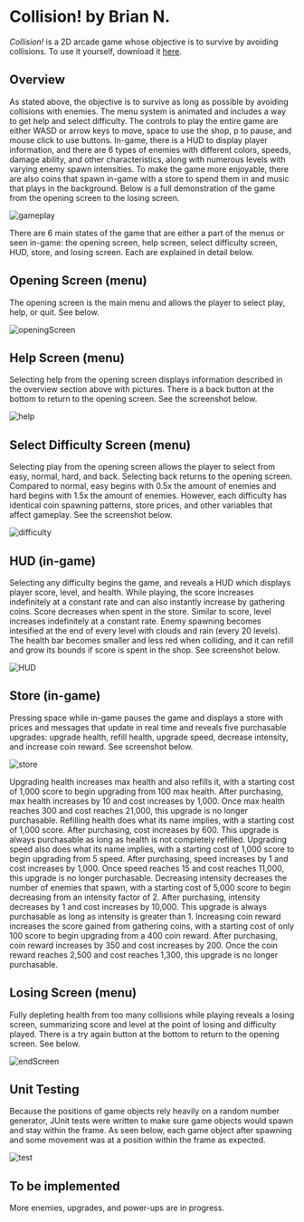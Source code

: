 # Collision! by Brian N.
*Collision!* is a 2D arcade game whose objective is to survive by avoiding collisions. To use it yourself, download it [here]().

## Overview ##
As stated above, the objective is to survive as long as possible by avoiding collisions with enemies. The menu system is animated and includes a way to get help and select difficulty. The controls to play the entire game are either WASD or arrow keys to move, space to use the shop, p to pause, and mouse click to use buttons. In-game, there is a HUD to display player information, and there are 6 types of enemies with different colors, speeds, damage ability, and other characteristics, along with numerous levels with varying enemy spawn intensities. To make the game more enjoyable, there are also coins that spawn in-game with a store to spend them in and music that plays in the background. Below is a full demonstration of the game from the opening screen to the losing screen.

![gameplay](https://user-images.githubusercontent.com/72827220/103486291-d78ce600-4dca-11eb-9de4-b6a7b604f02e.gif)

There are 6 main states of the game that are either a part of the menus or seen in-game: the opening screen, help screen, select difficulty screen, HUD, store, and losing screen. Each are explained in detail below. 

## Opening Screen (menu) ##
The opening screen is the main menu and allows the player to select play, help, or quit. See below.

![openingScreen](https://user-images.githubusercontent.com/72827220/103485359-b379d680-4dc3-11eb-81f9-7b3456396189.gif)

## Help Screen (menu) ##
Selecting help from the opening screen displays information described in the overview section above with pictures. There is a back button at the bottom to return to the opening screen. See the screenshot below.

![help](https://user-images.githubusercontent.com/72827220/103484508-52e79b00-4dbd-11eb-8d3c-5f844222aef2.png)

## Select Difficulty Screen (menu) ##
Selecting play from the opening screen allows the player to select from easy, normal, hard, and back. Selecting back returns to the opening screen. Compared to normal, easy begins with 0.5x the amount of enemies and hard begins with 1.5x the amount of enemies. However, each difficulty has identical coin spawning patterns, store prices, and other variables that affect gameplay. See the screenshot below.

![difficulty](https://user-images.githubusercontent.com/72827220/103484515-5b3fd600-4dbd-11eb-9ab7-176aa71b5018.png)

## HUD (in-game) ##
Selecting any difficulty begins the game, and reveals a HUD which displays player score, level, and health. While playing, the score increases indefinitely at a constant rate and can also instantly increase by gathering coins. Score decreases when spent in the store. Similar to score, level increases indefinitely at a constant rate. Enemy spawning becomes intesified at the end of every level with clouds and rain (every 20 levels). The health bar becomes smaller and less red when colliding, and it can refill and grow its bounds if score is spent in the shop. See screenshot below.

![HUD](https://user-images.githubusercontent.com/72827220/103485034-5d0b9880-4dc1-11eb-8f1c-ad82bd392024.png)

## Store (in-game) ## 
Pressing space while in-game pauses the game and displays a store with prices and messages that update in real time and reveals five purchasable upgrades: upgrade health, refill health, upgrade speed, decrease intensity, and increase coin reward. See screenshot below.

![store](https://user-images.githubusercontent.com/72827220/103485037-5f6df280-4dc1-11eb-880d-1a349a539b17.png)

Upgrading health increases max health and also refills it, with a starting cost of 1,000 score to begin upgrading from 100 max health. After purchasing, max health increases by 10 and cost increases by 1,000. Once max health reaches 300 and cost reaches 21,000, this upgrade is no longer purchasable. Refilling health does what its name implies, with a starting cost of 1,000 score. After purchasing, cost increases by 600. This upgrade is always purchasable as long as health is not completely refilled. Upgrading speed also does what its name implies, with a starting cost of 1,000 score to begin upgrading from 5 speed. After purchasing, speed increases by 1 and cost increases by 1,000. Once speed reaches 15 and cost reaches 11,000, this upgrade is no longer purchasable. Decreasing intensity decreases the number of enemies that spawn, with a starting cost of 5,000 score to begin decreasing from an intensity factor of 2. After purchasing, intensity decreases by 1 and cost increases by 10,000. This upgrade is always purchasable as long as intensity is greater than 1. Increasing coin reward increases the score gained from gathering coins, with a starting cost of only 100 score to begin upgrading from a 400 coin reward. After purchasing, coin reward increases by 350 and cost increases by 200. Once the coin reward reaches 2,500 and cost reaches 1,300, this upgrade is no longer purchasable.

## Losing Screen (menu) ##
Fully depleting health from too many collisions while playing reveals a losing screen, summarizing score and level at the point of losing and difficulty played. There is a try again button at the bottom to return to the opening screen. See below.

![endScreen](https://user-images.githubusercontent.com/72827220/103485158-60ebea80-4dc2-11eb-8256-749ddbbbf8bc.gif)

## Unit Testing ##
Because the positions of game objects rely heavily on a random number generator, JUnit tests were written to make sure game objects would spawn and stay within the frame. As seen below, each game object after spawning and some movement was at a position within the frame as expected.

![test](https://user-images.githubusercontent.com/72827220/103493667-a9c29400-4e00-11eb-8124-99f8f3c6695a.gif)

## To be implemented ##
More enemies, upgrades, and power-ups are in progress.

